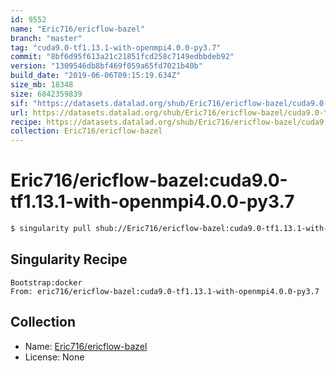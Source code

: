 ```yaml
---
id: 9552
name: "Eric716/ericflow-bazel"
branch: "master"
tag: "cuda9.0-tf1.13.1-with-openmpi4.0.0-py3.7"
commit: "8bf6d95f613a21c21851fcd258c7149edbbdeb92"
version: "1309546db8bf469f059a65fd7021b40b"
build_date: "2019-06-06T09:15:19.634Z"
size_mb: 18348
size: 6842359839
sif: "https://datasets.datalad.org/shub/Eric716/ericflow-bazel/cuda9.0-tf1.13.1-with-openmpi4.0.0-py3.7/2019-06-06-8bf6d95f-1309546d/1309546db8bf469f059a65fd7021b40b.simg"
url: https://datasets.datalad.org/shub/Eric716/ericflow-bazel/cuda9.0-tf1.13.1-with-openmpi4.0.0-py3.7/2019-06-06-8bf6d95f-1309546d/
recipe: https://datasets.datalad.org/shub/Eric716/ericflow-bazel/cuda9.0-tf1.13.1-with-openmpi4.0.0-py3.7/2019-06-06-8bf6d95f-1309546d/Singularity
collection: Eric716/ericflow-bazel
---
```


# Eric716/ericflow-bazel:cuda9.0-tf1.13.1-with-openmpi4.0.0-py3.7

```bash
$ singularity pull shub://Eric716/ericflow-bazel:cuda9.0-tf1.13.1-with-openmpi4.0.0-py3.7
```

## Singularity Recipe

```singularity
Bootstrap:docker  
From: eric716/ericflow-bazel:cuda9.0-tf1.13.1-with-openmpi4.0.0-py3.7
```

## Collection

 - Name: [Eric716/ericflow-bazel](https://github.com/Eric716/ericflow-bazel)
 - License: None


